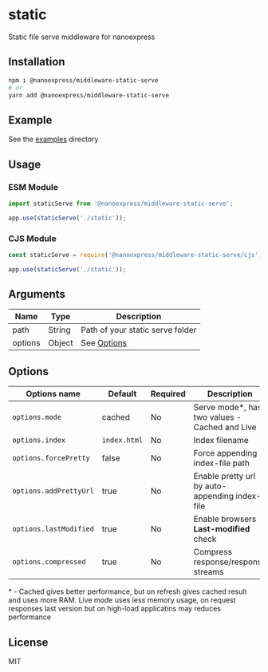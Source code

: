 # static

Static file serve middleware for nanoexpress

## Installation

```bash
npm i @nanoexpress/middleware-static-serve
# or
yarn add @nanoexpress/middleware-static-serve
```

## Example

See the [examples](./examples) directory

## Usage

### ESM Module

```js
import staticServe from '@nanoexpress/middleware-static-serve';

app.use(staticServe('./static'));
```

### CJS Module

```js
const staticServe = require('@nanoexpress/middleware-static-serve/cjs');

app.use(staticServe('./static'));
```

## Arguments

| Name    | Type   | Description                      |
| ------- | ------ | -------------------------------- |
| path    | String | Path of your static serve folder |
| options | Object | See [Options](#options)          |

## Options

| Options name           | Default      | Required | Description                                    |
| ---------------------- | ------------ | -------- | ---------------------------------------------- |
| `options.mode`         | cached       | No       | Serve mode\*, has two values - Cached and Live |
| `options.index`        | `index.html` | No       | Index filename                                 |
| `options.forcePretty`  | false        | No       | Force appending index-file path                |
| `options.addPrettyUrl` | true         | No       | Enable pretty url by auto-appending index-file |
| `options.lastModified` | true         | No       | Enable browsers **Last-modified** check        |
| `options.compressed`   | true         | No       | Compress response/response streams             |

\* - Cached gives better performance, but on refresh gives cached result and uses more RAM. Live mode uses less memory usage, on request responses last version but on high-load applicatins may reduces performance

## License

MIT
